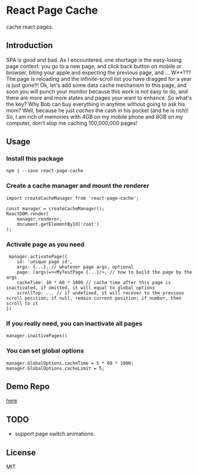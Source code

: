 # React Page Cache
cache react pages.

## Introduction
SPA is good and bad. As I encountered, one shortage is the easy-losing page context: you go to a new page, and click back button on mobile or browser, biting your apple and expecting the previous page, and ... W**??? The page is reloading and the infinite-scroll list you have dragged for a year is just gone!!! Ok, let's add some data cache mechanism to this page, and soon you will punch your monitor because this work is not easy to do, and there are more and more states and pages your want to enhance. So what's the key? Why Bob can buy everything in anytime without going to ask his mom? Well, because he just *caches* the cash in his pocket (and he is rich)! So, I am rich of memories with 4GB on my mobile phone and 8GB on my computer, don't stop me caching 100,000,000 pages!

## Usage
### Install this package
`npm i --save react-page-cache`

### Create a cache manager and mount the renderer

```
import createCacheManager from 'react-page-cache';

const manager = createCacheManager();
ReactDOM.render(
    manager.renderer,
    document.getElementById('root')
);
```

### Activate page as you need

```
 manager.activatePage({
    id: 'unique page id',
    args: {...}, // whatever page args, optional
    page: (args)=><MyTestPage {...}/>, // how to build the page by the args
    cacheTime: 10 * 60 * 1000 // cache time after this page is inactivated, if omitted, it will equal to global options
    scrollTop: ... // if undefined, it will recover to the previous scroll position; if null, remain current position; if number, then scroll to it
})
```

### If you really need, you can inactivate all pages
`manager.inactivePages()`

### You can set global options
```
manager.GlobalOptions.cacheTime = 5 * 60 * 1000;
manager.GlobalOptions.cacheLimit = 5;
```

## Demo Repo
[here](https://github.com/zhaoyao91/react-page-cache-demo)

## TODO
- support page switch animations.

## License
MIT
